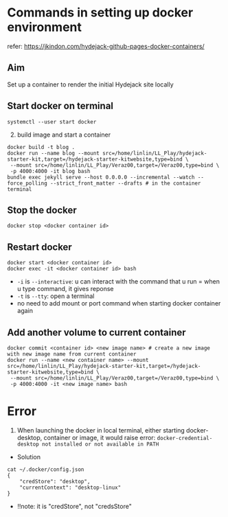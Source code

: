 # Commands in setting up docker environment 
refer: https://jkindon.com/hydejack-github-pages-docker-containers/

## Aim 
Set up a container to render the initial Hydejack site locally


## Start docker on terminal 
```
systemctl --user start docker 
```

2. build image and start a container 
```
docker build -t blog .
docker run --name blog --mount src=/home/linlin/LL_Play/hydejack-starter-kit,target=/hydejack-starter-kitwebsite,type=bind \
 --mount src=/home/linlin/LL_Play/Veraz00,target=/Veraz00,type=bind \
 -p 4000:4000 -it blog bash
bundle exec jekyll serve --host 0.0.0.0 --incremental --watch --force_polling --strict_front_matter --drafts # in the container terminal 
```

## Stop the docker 
```
docker stop <docker container id>
```

## Restart docker 
```
docker start <docker container id>
docker exec -it <docker container id> bash 
```

- `-i` is `--interactive`: u can interact with the command that u run = when u type command, it gives reponse 
- `-t` is `--tty`: open a terminal 
- no need to add mount or port command when starting docker container again 


## Add another volume to current container 
```
docker commit <container id> <new image name> # create a new image with new image name from current container 
docker run --name <new container name> --mount src=/home/linlin/LL_Play/hydejack-starter-kit,target=/hydejack-starter-kitwebsite,type=bind \
 --mount src=/home/linlin/LL_Play/Veraz00,target=/Veraz00,type=bind \
 -p 4000:4000 -it <new image name> bash

```

# Error 
1. When launching the docker in local terminal, either starting docker-desktop, container or image, it would raise error: `docker-credential-desktop not installed or not available in PATH`
- Solution 

```
cat ~/.docker/config.json 
{
	"credStore": "desktop",
	"currentContext": "desktop-linux"
}

```
- !!note: it is "credStore", not "credsStore"	
